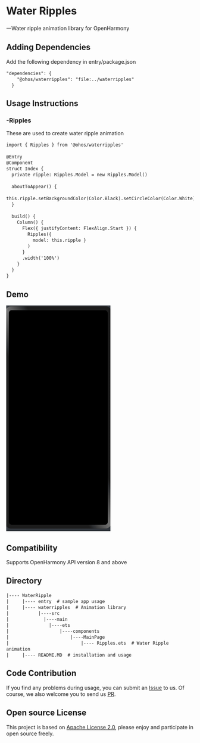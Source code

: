 # Water Ripples
一Water ripple animation library for OpenHarmony
## Adding Dependencies
Add the following dependency in entry/package.json

```
"dependencies": {
    "@ohos/waterripples": "file:../waterripples"
  }
```
## Usage Instructions

### -Ripples

These are used to create water ripple animation

```
import { Ripples } from '@ohos/waterripples'

@Entry
@Component
struct Index {
  private ripple: Ripples.Model = new Ripples.Model()

  aboutToAppear() {
    this.ripple.setBackgroundColor(Color.Black).setCircleColor(Color.White)
  }

  build() {
    Column() {
      Flex({ justifyContent: FlexAlign.Start }) {
        Ripples({
          model: this.ripple }
        )
      }
      .width('100%')
    }
  }
}
```
## Demo
![Animation.png](Images/Animation1.gif)
## Compatibility
Supports OpenHarmony API version 8 and above
## Directory
```
|---- WaterRipple
|     |---- entry  # sample app usage
|     |---- waterripples  # Animation library
|           |----src 
|             |----main 
|               |----ets
|                   |----components
|                       |----MainPage
|                           |---- Ripples.ets  # Water Ripple animation
|     |---- README.MD  # installation and usage
```
## Code Contribution
If you find any problems during usage, you can submit an [Issue](https://github.com/Applib-OpenHarmony/Material_UI_Chips/issues) to us. Of course, we also welcome you to send us [PR](https://github.com/Applib-OpenHarmony/Material_UI_Chips/pulls).

## Open source License
This project is based on [Apache License 2.0](https://github.com/applibgroup/applibgroup/blob/main/LICENSE), please enjoy and participate in open source freely.
